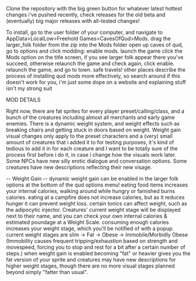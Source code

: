Clone the repository with the big green button for whatever latest hottest changes i've pushed recently, check releases for the old beta and (eventually) big major releases with all-tested changes!

To install, go to the user folder of your computer, and navigate to 
AppData>LocalLow>Freehold Games>CavesOfQud>Mods. 
drag the larger_folk folder from the zip into the Mods folder
open up caves of qud, go to options and click modding: enable mods.
launch the game click the Mods option on the title screen, if you see larger folk appear there you've succeed, otherwise relaunch the game and check again, click enable. relaunch the game, and go to town. safe travels!
other places describe the process of installing qud mods more effectively, so search around if this doesn't work for you, i'm just some dope on a website and explaining stuff isn't my strong suit

MOD DETAILS

Right now, there are fat sprites for every player preset/calling/class, and a bunch of the creatures including almost all merchants and early game enemies.
There is a dynamic weight system, and weight effects such as breaking chairs and getting stuck in doors based on weight. Weight gain visual changes only apply to the preset characters and a (very) small amount of creatures that i added it to for testing purposes, it's kind of tedious to add it in for each creature and I want to be totally sure of the process first before i do it, in case i change how the visuals work later.
Some NPCs have new silly erotic dialogue and conversation options.
Some creatures have new descriptions reflecting their new visage.

-- Weight Gain --
dynamic weight gain can be enabled in the larger folk options at the bottom of the qud options menu!
eating food items increases your internal calories, walking around while hungry or famished burns calories. eating at a campfire does not increase calories, but as it reduces hunger it can prevent weight loss.
certain tonics can affect weight, such as the adipocytic injector. 
Creatures' current weight stage will be displayed next to their name, and you can check your own internal calories & estimated poundage at a Weight Scale.
consuming enough calories increases your weight stage, which you'll be notified of with a popup. current weight stages are slim -> Fat -> Obese -> Immobile/Morbidly Obese (Immobility causes frequent tripping/exhaustion based on strength and movespeed, forcing you to stop and rest for a bit after a certain number of steps.)
when weight gain is enabled becoming "fat" or heavier gives you the fat version of your sprite and creatures may have new descriptions for higher weight stages, though there are no more visual stages planned beyond simply "fatter than usual". 



